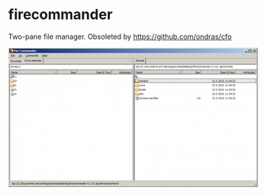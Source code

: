 # firecommander
Two-pane file manager. Obsoleted by https://github.com/ondras/cfo

![Screenshot](screenshot.png)

